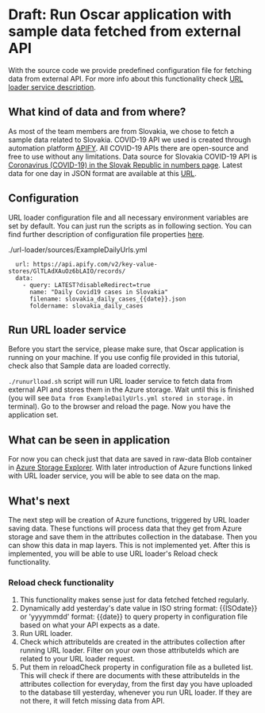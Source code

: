 # Draft: Run Oscar application with sample data fetched from external API

With the source code we provide predefined configuration file for fetching data from external API. For more info about this functionality check [URL loader service description](../services/url-loader.md).

## What kind of data and from where?

As most of the team members are from Slovakia, we chose to fetch a sample data related to Slovakia. COVID-19 API we used is created through automation platform [APIFY](https://apify.com/covid-19). All COVID-19 APIs there are open-source and free to use without any limitations. Data source for Slovakia COVID-19 API is [Coronavirus (COVID-19) in the Slovak Republic in numbers page](https://korona.gov.sk/en/coronavirus-covid-19-in-the-slovak-republic-in-numbers/). Latest data for one day in JSON format are available at this [URL](https://api.apify.com/v2/key-value-stores/GlTLAdXAuOz6bLAIO/records/LATEST?disableRedirect=true).

## Configuration

URL loader configuration file and all necessary environment variables are set by default. You can just run the scripts as in following section. You can find further description of configuration file properties [here](../data-structures/config-files.md#url-loader-config).

./url-loader/sources/ExampleDailyUrls.yml

```- name: APIFY Covid19 statistics
  url: https://api.apify.com/v2/key-value-stores/GlTLAdXAuOz6bLAIO/records/
  data:
    - query: LATEST?disableRedirect=true
      name: "Daily Covid19 cases in Slovakia"
      filename: slovakia_daily_cases_{{date}}.json
      foldername: slovakia_daily_cases
```

## Run URL loader service

Before you start the service, please make sure, that Oscar application is running on your machine. If you use config file provided in this tutorial, check also that Sample data are loaded correctly.

`./runurlload.sh` script will run URL loader service to fetch data from external API and stores them in the Azure storage. Wait until this is finished (you will see `Data from ExampleDailyUrls.yml stored in storage.` in terminal). Go to the browser and reload the page. Now you have the application set.

## What can be seen in application

For now you can check just that data are saved in raw-data Blob container in [Azure Storage Explorer](../development/development.md#setup-microsoft-azure-storage-explorer). With later introduction of Azure functions linked with URL loader service, you will be able to see data on the map.

## What's next

The next step will be creation of Azure functions, triggered by URL loader saving data. These functions will process data that they get from Azure storage and save them in the attributes collection in the database. Then you can show this data in map layers. This is not implemented yet. After this is implemented, you will be able to use URL loader's Reload check functionality.

### Reload check functionality

1. This functionality makes sense just for data fetched fetched regularly.
2. Dynamically add yesterday's date value in ISO string format: {{ISOdate}} or 'yyyymmdd' format: {{date}} to query property in configuration file based on what your API expects as a date.
3. Run URL loader.
4. Check which attributeIds are created in the attributes collection after running URL loader. Filter on your own those attributeIds which are related to your URL loader request.
5. Put them in reloadCheck property in configuration file as a bulleted list. This will check if there are documents with these attributeIds in the attributes collection for everyday, from the first day you have uploaded to the database till yesterday, whenever you run URL loader. If they are not there, it will fetch missing data from API.
